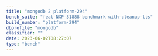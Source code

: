 ```yaml
---
title: "mongodb 2 platform-294"
bench_suite: "feat-NXP-31888-benchmark-with-cleanup-lts"
build_number: "platform-294"
dbprofile: "mongodb"
classifier: ""
date: 2023-06-02T08:27:07
type: "bench"
---
```

